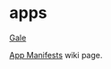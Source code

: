 # apps
[Gale](https://github.com/Kesomannen/gale)

[App Manifests](https://github.com/ScoopInstaller/Scoop/wiki/App-Manifests)
wiki page.
